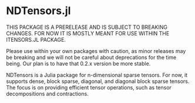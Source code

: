 # NDTensors.jl

THIS PACKAGE IS A PRERELEASE AND IS SUBJECT TO BREAKING CHANGES. FOR NOW IT IS MOSTLY MEANT FOR USE WITHIN THE ITENSORS.JL PACKAGE.

Please use within your own packages with caution, as minor releases may be breaking and we will not be careful about deprecations for the time being. Our plan is to have that 0.2.x version be more stable.

NDTensors is a Julia package for n-dimensional sparse tensors. For now, it supports dense, block sparse, diagonal, and diagonal block sparse tensors. The focus is on providing efficient tensor operations, such as tensor decompositions and contractions.

